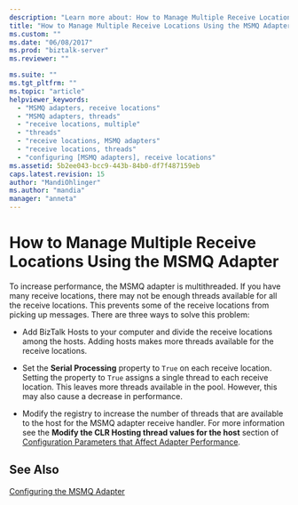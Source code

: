 ```yaml
---
description: "Learn more about: How to Manage Multiple Receive Locations Using the MSMQ Adapter"
title: "How to Manage Multiple Receive Locations Using the MSMQ Adapter | Microsoft Docs"
ms.custom: ""
ms.date: "06/08/2017"
ms.prod: "biztalk-server"
ms.reviewer: ""

ms.suite: ""
ms.tgt_pltfrm: ""
ms.topic: "article"
helpviewer_keywords: 
  - "MSMQ adapters, receive locations"
  - "MSMQ adapters, threads"
  - "receive locations, multiple"
  - "threads"
  - "receive locations, MSMQ adapters"
  - "receive locations, threads"
  - "configuring [MSMQ adapters], receive locations"
ms.assetid: 5b2ee043-bcc9-443b-84b0-df7f487159eb
caps.latest.revision: 15
author: "MandiOhlinger"
ms.author: "mandia"
manager: "anneta"
---
```

# How to Manage Multiple Receive Locations Using the MSMQ Adapter
To increase performance, the MSMQ adapter is multithreaded. If you have many receive locations, there may not be enough threads available for all the receive locations. This prevents some of the receive locations from picking up messages. There are three ways to solve this problem:  
  
-   Add BizTalk Hosts to your computer and divide the receive locations among the hosts. Adding hosts makes more threads available for the receive locations.  
  
-   Set the **Serial Processing** property to `True` on each receive location. Setting the property to `True` assigns a single thread to each receive location. This leaves more threads available in the pool. However, this may also cause a decrease in performance.  
  
-   Modify the registry to increase the number of threads that are available to the host for the MSMQ adapter receive handler. For more information see the **Modify the CLR Hosting thread values for the host** section of [Configuration Parameters that Affect Adapter Performance](../core/configuration-parameters-that-affect-adapter-performance.md).  
  
## See Also  
 [Configuring the MSMQ Adapter](../core/configuring-the-msmq-adapter.md)
